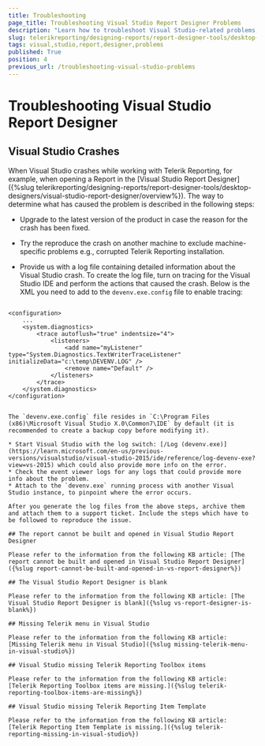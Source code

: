 ```yaml
---
title: Troubleshooting
page_title: Troubleshooting Visual Studio Report Designer Problems
description: "Learn how to troubleshoot Visual Studio-related problems, what are the most common Visual Studio Report Designer issues, and how to fix them."
slug: telerikreporting/designing-reports/report-designer-tools/desktop-designers/visual-studio-report-designer/visual-studio-problems
tags: visual,studio,report,designer,problems
published: True
position: 4
previous_url: /troubleshooting-visual-studio-problems
---
```


# Troubleshooting Visual Studio Report Designer

## Visual Studio Crashes

When Visual Studio crashes while working with Telerik Reporting, for example, when opening a Report in the [Visual Studio Report Designer]({%slug telerikreporting/designing-reports/report-designer-tools/desktop-designers/visual-studio-report-designer/overview%}). The way to determine what has caused the problem is described in the following steps:

* Upgrade to the latest version of the product in case the reason for the crash has been fixed.
* Try the reproduce the crash on another machine to exclude machine-specific problems e.g., corrupted Telerik Reporting installation.
* Provide us with a log file containing detailed information about the Visual Studio crash. To create the log file, turn on tracing for the Visual Studio IDE and perform the actions that caused the crash. Below is the XML you need to add to the `devenv.exe.config` file to enable tracing:

	````XML
<?xml version ="1.0"?>
	<configuration>
		...
		<system.diagnostics>
			<trace autoflush="true" indentsize="4">
				<listeners>
					<add name="myListener" type="System.Diagnostics.TextWriterTraceListener" initializeData="c:\temp\DEVENV.LOG" />
					<remove name="Default" />
				</listeners>
			</trace>
		</system.diagnostics>
	</configuration>
````

The `devenv.exe.config` file resides in `C:\Program Files (x86)\Microsoft Visual Studio X.0\Common7\IDE` by default (it is recommended to create a backup copy before modifying it).

* Start Visual Studio with the log switch: [/Log (devenv.exe)](https://learn.microsoft.com/en-us/previous-versions/visualstudio/visual-studio-2015/ide/reference/log-devenv-exe?view=vs-2015) which could also provide more info on the error.
* Check the event viewer logs for any logs that could provide more info about the problem.
* Attach to the `devenv.exe` running process with another Visual Studio instance, to pinpoint where the error occurs.

After you generate the log files from the above steps, archive them and attach them to a support ticket. Include the steps which have to be followed to reproduce the issue. 

## The report cannot be built and opened in Visual Studio Report Designer

Please refer to the information from the following KB article: [The report cannot be built and opened in Visual Studio Report Designer]({%slug report-cannot-be-built-and-opened-in-vs-report-designer%})

## The Visual Studio Report Designer is blank

Please refer to the information from the following KB article: [The Visual Studio Report Designer is blank]({%slug vs-report-designer-is-blank%})

## Missing Telerik menu in Visual Studio

Please refer to the information from the following KB article: [Missing Telerik menu in Visual Studio]({%slug missing-telerik-menu-in-visual-studio%})

## Visual Studio missing Telerik Reporting Toolbox items

Please refer to the information from the following KB article: [Telerik Reporting Toolbox items are missing.]({%slug telerik-reporting-toolbox-items-are-missing%})

## Visual Studio missing Telerik Reporting Item Template

Please refer to the information from the following KB article: [Telerik Reporting Item Template is missing.]({%slug telerik-reporting-missing-in-visual-studio%})
